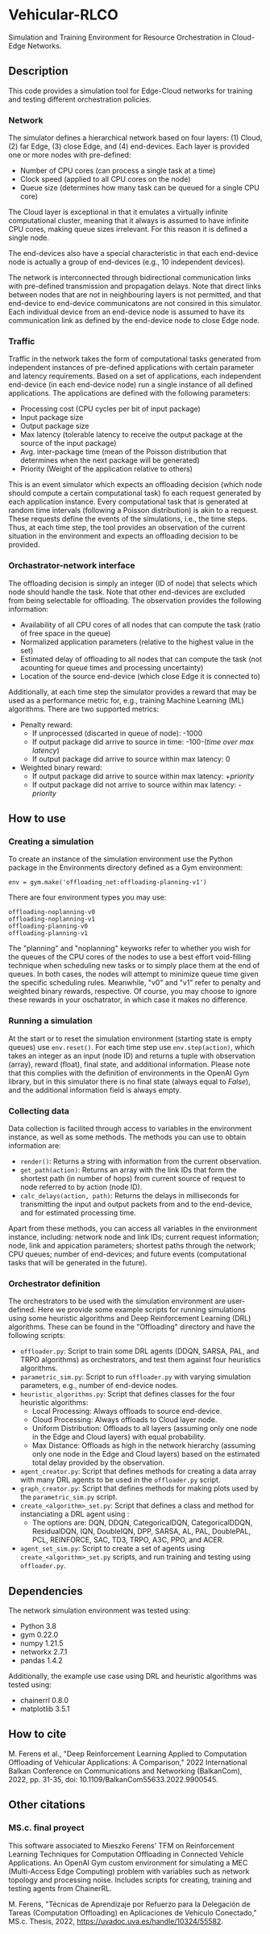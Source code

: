 # Vehicular-RLCO

Simulation and Training Environment for Resource Orchestration in Cloud-Edge Networks.

## Description

This code provides a simulation tool for Edge-Cloud networks for training and testing different orchestration policies.

### Network

The simulator defines a hierarchical network based on four layers: (1) Cloud, (2) far Edge, (3) close Edge, and (4) end-devices.
Each layer is provided one or more nodes with pre-defined:
- Number of CPU cores (can process a single task at a time)
- Clock speed (applied to all CPU cores on the node)
- Queue size (determines how many task can be queued for a single CPU core)

The Cloud layer is exceptional in that it emulates a virtually infinite computational cluster, meaning that it always is assumed to have infinite CPU cores, making queue sizes irrelevant. For this reason it is defined a single node.

The end-devices also have a special characteristic in that each end-device node is actually a group of end-devices (e.g., 10 independent devices).

The network is interconnected through bidirectional communication links with pre-defined transmission and propagation delays.
Note that direct links between nodes that are not in neighbouring layers is not permitted, and that end-device to end-device communicatons are not consired in this simulator.
Each individual device from an end-device node is assumed to have its communication link as defined by the end-device node to close Edge node.

### Traffic

Traffic in the network takes the form of computational tasks generated from independent instances of pre-defined applications with certain parameter and latency requirements.
Based on a set of applications, each independent end-device (in each end-device node) run a single instance of all defined applications.
The applications are defined with the following parameters:
- Processing cost (CPU cycles per bit of input package)
- Input package size
- Output package size
- Max latency (tolerable latency to receive the output package at the source of the input package)
- Avg. inter-package time (mean of the Poisson distribution that determines when the next package will be generated)
- Priority (Weight of the application relative to others)

This is an event simulator which expects an offloading decision (which node should compute a certain computational task) fo each request generated by each application instance.
Every computational task that is generated at random time intervals (following a Poisson distribution) is akin to a request.
These requests define the events of the simulations, i.e., the time steps.
Thus, at each time step, the tool provides an observation of the current situation in the environment and expects an offloading decision to be provided.

### Orchastrator-network interface

The offloading decision is simply an integer (ID of node) that selects which node should handle the task.
Note that other end-devices are excluded from being selectable for offloading.
The observation provides the following information:
- Availability of all CPU cores of all nodes that can compute the task (ratio of free space in the queue)
- Normalized application parameters (relative to the highest value in the set)
- Estimated delay of offloading to all nodes that can compute the task (not acounting for queue times and processing uncertainty)
- Location of the source end-device (which close Edge it is connected to)

Additionally, at each time step the simulator provides a reward that may be used as a performance metric for, e.g., training Machine Learning (ML) algorithms.
There are two supported metrics:
- Penalty reward:
  - If unprocessed (discarted in queue of node): -1000
  - If output package did arrive to source in time: -100-(*time over max latency*)
  - If output package did arrive to source within max latency: 0
- Weighted binary reward:
  - If output package did arrive to source within max latency: +*priority*
  - If output package did not arrive to source within max latency: -*priority*

## How to use

### Creating a simulation

To create an instance of the simulation environment use the Python package in the Environments directory defined as a Gym environment:
```
env = gym.make('offloading_net:offloading-planning-v1')
```
There are four environment types you may use:
```
offloading-noplanning-v0
offloading-noplanning-v1
offloading-planning-v0
offloading-planning-v1
```
The "planning" and "noplanning" keyworks refer to whether you wish for the queues of the CPU cores of the nodes to use a best effort void-filling technique when scheduling new tasks or to simply place them at the end of queues.
In both cases, the nodes will attempt to minimize queue time given the specific scheduling rules.
Meanwhile, "v0" and "v1" refer to penalty and weighted binary rewards, respective.
Of course, you may choose to ignore these rewards in your oschatrator, in which case it makes no difference.

### Running a simulation

At the start or to reset the simulation environment (starting state is empty queues) use `env.reset()`.
For each time step use `env.step(action)`, which takes an integer as an input (node ID) and returns a tuple with observation (array), reward (float), final state, and additional information.
Please note that this complies with the definition of environments in the OpenAI Gym library, but in this simulator there is no final state (always equal to *False*), and the additional information field is always empty.

### Collecting data

Data collection is facilited through access to variables in the environment instance, as well as some methods.
The methods you can use to obtain information are:
- `render()`: Returns a string with information from the current observation.
- `get_path(action)`: Returns an array with the link IDs that form the shortest path (in number of hops) from current source of request to node referred to by action (node ID).
- `calc_delays(action, path)`: Returns the delays in milliseconds for transmitting the input and output packets from and to the end-device, and for estimated processing time.

Apart from these methods, you can access all variables in the environment instance, including: network node and link IDs; current request information; node, link and appication parameters; shortest paths through the network; CPU queues; number of end-devices; and future events (computational tasks that will be generated in the future).

### Orchestrator definition

The orchestrators to be used with the simulation environment are user-defined.
Here we provide some example scripts for running simulations using some heuristic algorithms and Deep Reinforcement Learning (DRL) algorithms.
These can be found in the "Offloading" directory and have the following scripts:
- `offloader.py`: Script to train some DRL agents (DDQN, SARSA, PAL, and TRPO algorithms) as orchestrators, and test them against four heuristics algorithms.
- `parametric_sim.py`: Script to run `offloader.py` with varying simulation parameters, e.g., number of end-device nodes.
- `heuristic_algorithms.py`: Script that defines classes for the four heuristic algorithms:
  - Local Processing: Always offloads to source end-device.
  - Cloud Processing: Always offloads to Cloud layer node.
  - Uniform Distribution: Offloads to all layers (assuming only one node in the Edge and Cloud layers) with equal probability.
  - Max Distance: Offloads as high in the network hierarchy (assuming only one node in the Edge and Cloud layers) based on the estimated total delay provided by the observation.
- `agent_creator.py`: Script that defines methods for creating a data array with many DRL agents to be used in the `offloader.py` script.
- `graph_creator.py`: Script that defines methods for making plots used by the `parametric_sim.py` script.
- `create_<algorithm>_set.py`: Script that defines a class and method for instanciating a DRL agent using *<algorithm>*:
  - The options are: DQN, DDQN, CategoricalDQN, CategoricalDDQN, ResidualDQN, IQN, DoubleIQN, DPP, SARSA, AL, PAL, DoublePAL, PCL, REINFORCE, SAC, TD3, TRPO, A3C, PPO, and ACER.
- `agent_set_sim.py`: Script to create a set of agents using `create_<algorithm>_set.py` scripts, and run training and testing using `offloader.py`.

## Dependencies

The network simulation environment was tested using:
- Python 3.8
- gym 0.22.0
- numpy 1.21.5
- networkx 2.7.1
- pandas 1.4.2

Additionally, the example use case using DRL and heuristic algorithms was tested using:
- chainerrl 0.8.0
- matplotlib 3.5.1

## How to cite

M. Ferens et al., "Deep Reinforcement Learning Applied to Computation Offloading of Vehicular Applications: A Comparison," 2022 International Balkan Conference on Communications and Networking (BalkanCom), 2022, pp. 31-35, doi: 10.1109/BalkanCom55633.2022.9900545.

## Other citations

### MS.c. final proyect

This software associated to Mieszko Ferens' TFM on Reinforcement Learning Techniques for Computation Offloading in Connected Vehicle Applications.
An OpenAI Gym custom environment for simulating a MEC (Multi-Access Edge Computing) problem with variables such as network topology and processing noise. Includes scripts for creating, training and testing agents from ChainerRL.

M. Ferens, "Técnicas de Aprendizaje por Refuerzo para la Delegación de Tareas (Computation Offloading) en Aplicaciones de Vehículo Conectado," MS.c. Thesis, 2022, https://uvadoc.uva.es/handle/10324/55582.
